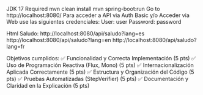 JDK 17 Required
mvn clean install
mvn spring-boot:run
Go to http://localhost:8080/
Para acceder a API via Auth Basic y/o Acceder via Web use las siguientes credenciales:
User: user
Password: password

Html Saludo:
http://localhost:8080/api/saludo?lang=es
http://localhost:8080/api/saludo?lang=en
http://localhost:8080/api/saludo?lang=fr


Objetivos cumplidos:
✅ Funcionalidad y Correcta Implementación (5 pts)
✅ Uso de Programación Reactiva (Flux, Mono) (5 pts)
✅ Internacionalización Aplicada Correctamente (5 pts)
✅ Estructura y Organización del Código (5 pts)
✅ Pruebas Automatizadas (StepVerifier) (5 pts)
✅ Documentación y Claridad en la Explicación (5 pts)